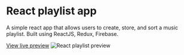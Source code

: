 # React playlist app
A simple react app that allows users to create, store, and sort a music playlist. Built using ReactJS, Redux, Firebase.

[View live preview](https://vigilant-swanson-3866ca.netlify.app/)
![React playlist preview](https://github.com/BartpK/React-playlist-app/blob/master/projects%20-%20playlist.png)
